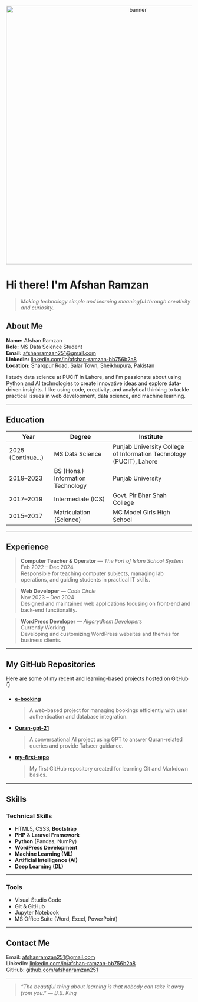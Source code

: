 <!-- Banner / GIF -->
<p align="center">
  <img src="https://media.giphy.com/media/L8K62iTDkzGX6/giphy.gif" alt="banner" width="700"/>
</p>

# Hi there!  I'm **Afshan Ramzan**

> *Making technology simple and learning meaningful through creativity and curiosity.*





##  About Me
**Name:** Afshan Ramzan  
**Role:**  MS Data Science Student  
**Email:** [afshanramzan251@gmail.com](mailto:afshanramzan251@gmail.com)  
**LinkedIn:** [linkedin.com/in/afshan-ramzan-bb756b2a8](https://www.linkedin.com/in/afshan-ramzan-bb756b2a8/)  
**Location:** Sharqpur Road, Salar Town, Sheikhupura, Pakistan  

I study data science at PUCIT in Lahore, and I'm passionate about using Python and AI technologies to create innovative ideas and explore data-driven insights.
I like using code, creativity, and analytical thinking to tackle practical issues in web development, data science, and machine learning.

---

##  Education

| Year | Degree | Institute |
|------|---------|------------|
| 2025 (Continue...) | MS Data Science | Punjab University College of Information Technology (PUCIT), Lahore |
| 2019–2023 | BS (Hons.) Information Technology | Punjab University |
| 2017–2019 | Intermediate (ICS) | Govt. Pir Bhar Shah College |
| 2015–2017 | Matriculation (Science) | MC Model Girls High School |

---

##  Experience

> **Computer Teacher & Operator** — *The Fort of Islam School System*  
>  Feb 2022 – Dec 2024  
> Responsible for teaching computer subjects, managing lab operations, and guiding students in practical IT skills.

> **Web Developer** — *Code Circle*  
>  Nov 2023 – Dec 2024  
> Designed and maintained web applications focusing on front-end and back-end functionality.

> **WordPress Developer** — *Algorydhem Developers*  
>  Currently Working  
> Developing and customizing WordPress websites and themes for business clients.
---

##  My GitHub Repositories

Here are some of my recent and learning-based projects hosted on GitHub 👇  

- [**e-booking**](https://github.com/afshanramzan251/e-booking)  
  > A web-based project for managing bookings efficiently with user authentication and database integration.

- [**Quran-gpt-21**](https://github.com/afshanramzan251/Quran-gpt-21)  
  > A conversational AI project using GPT to answer Quran-related queries and provide Tafseer guidance.

- [**my-first-repo**](https://github.com/afshanramzan251/my-first-repo)  
  > My first GitHub repository created for learning Git and Markdown basics.

---

##  Skills

###  Technical Skills
- HTML5, CSS3, **Bootstrap**
- **PHP** & **Laravel Framework**
- **Python** (Pandas, NumPy)
- **WordPress Development**
- **Machine Learning (ML)**
- **Artificial Intelligence (AI)**
- **Deep Learning (DL)**
  
---

###  Tools
- Visual Studio Code  
- Git & GitHub  
- Jupyter Notebook  
- MS Office Suite (Word, Excel, PowerPoint)
---

##  Contact Me
 Email: [afshanramzan251@gmail.com](mailto:afshanramzan251@gmail.com)  
 LinkedIn: [linkedin.com/in/afshan-ramzan-bb756b2a8](https://www.linkedin.com/in/afshan-ramzan-bb756b2a8/)  
 GitHub: [github.com/afshanramzan251](https://github.com/afshanramzan251)

---
> *“The beautiful thing about learning is that nobody can take it away from you.” — B.B. King*

